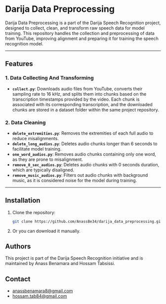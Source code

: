 # Darija Data Preprocessing

Darija Data Preprocessing is a part of the Darija Speech Recognition project, designed to collect, clean, and transform raw speech data for model training. This repository handles the collection and preprocessing of data from YouTube, improving alignment and preparing it for training the speech recognition model.

---

## Features

### **1. Data Collecting And Transforming**
- **`collect.py`**: Downloads audio files from YouTube, converts their sampling rate to 16 kHz, and splits them into chunks based on the transcription timestamps provided by the video. Each chunk is associated with its corresponding transcription, and the downloaded chunks are stored in a dataset folder within the same project repository.

### 2. Data Cleaning 
- **`delete_extremities.py`**: Removes the extremities of each full audio to reduce misalignments.
- **`delete_long_audios.py`**: Deletes audio chunks longer than 6 seconds to facilitate model training.
- **`one_word_audios.py`**: Removes audio chunks containing only one word, as they are prone to misalignment.
- **`remove_0_sec_audios.py`**: Deletes audio chunks with 0 seconds duration, which are typically disaligned.
- **`remove_music_audios.py`**: Filters out audio chunks with background music, as it is considered noise for the model during training.

---

## Installation

1. Clone the repository:
   ```bash
   git clone https://github.com/AnassBe34/darija_data_preprocessing.git
2. Or you can download it manually.

## Authors

This project is part of the Darija Speech Recognition initiative and is maintained by Anass Benamara and Hossam Tabsissi.

## Contact 

- anassbenamara8@gmail.com
- hossam.tab84@gmail.com

